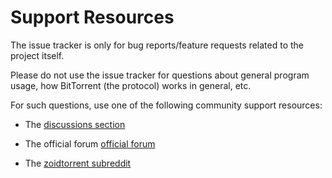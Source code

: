 # Support Resources

The issue tracker is only for bug reports/feature requests related to the project itself.

Please do not use the issue tracker for questions about general program usage,
how BitTorrent (the protocol) works in general, etc.

For such questions, use one of the following community support resources:

* The [discussions section][discussions-url]

* The official forum [official forum][forum-url]

* The [zoidtorrent subreddit][subreddit-url]

[discussions-url]: https://github.com/zoidtorrent/zoidtorrent/discussions
[forum-url]: http://forum.zoidtorrent.org/
[subreddit-url]: https://www.reddit.com/r/zoidtorrent/
